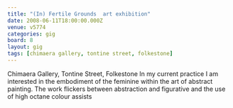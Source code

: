 ```yaml
---
title: "(In) Fertile Grounds  art exhibition"
date: 2008-06-11T18:00:00.000Z
venue: v5774
categories: gig
board: 8
layout: gig
tags: [chimaera gallery, tontine street, folkestone]
---
```

Chimaera Gallery,  Tontine Street,  Folkestone   In my current practice I am interested in the embodiment of the feminine within the art of abstract painting.   The work flickers between abstraction and figurative and the use of high octane colour assists